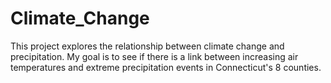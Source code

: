 # Climate_Change
This project explores the relationship between climate change and precipitation. My goal is to see if there is a link between increasing air temperatures and extreme precipitation events in Connecticut's 8 counties. 
